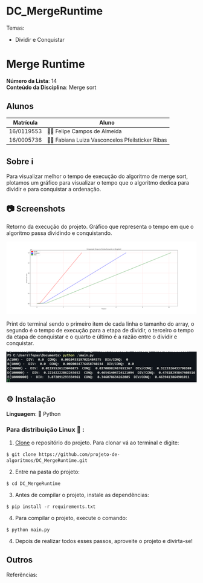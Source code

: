 # DC_MergeRuntime

Temas:

- Dividir e Conquistar

# Merge Runtime

**Número da Lista**: 14<br>
**Conteúdo da Disciplina**: Merge sort <br>

## Alunos

| Matrícula  | Aluno                                           |
| ---------- | ----------------------------------------------- |
| 16/0119553 | 👨‍💻 Felipe Campos de Almeida                     |
| 16/0005736 | 👩‍💻 Fabiana Luiza Vasconcelos Pfeilsticker Ribas |

## Sobre ℹ️

Para visualizar melhor o tempo de execução do algoritmo de merge sort, plotamos um gráfico para visualizar o tempo que o algoritmo dedica para dividir e para conquistar a ordenação.

## 📷 Screenshots

Retorno da execução do projeto. Gráfico que representa o tempo em que o algoritmo passa dividindo e conquistando.

![runtime](img/runtime.jpg)

Print do terminal sendo o primeiro item de cada linha o tamanho do array, o segundo é o tempo de execução para a etapa de dividir, o terceiro o tempo da etapa de conquistar e o quarto e último é a razão entre o dividir e conquistar.

![time](img/times.jpg)

## ⚙️ Instalação

**Linguagem**: 🐍 Python<br>

### Para distribuição Linux 🐧 :

1. [Clone](https://help.github.com/en/articles/cloning-a-repository) o repositório do projeto. Para clonar vá ao terminal e digite:

```
$ git clone https://github.com/projeto-de-algoritmos/DC_MergeRuntime.git
```

2. Entre na pasta do projeto:

```
$ cd DC_MergeRuntime
```

3. Antes de compilar o projeto, instale as dependências:

```
$ pip install -r requirements.txt
```

4. Para compilar o projeto, execute o comando:

```
$ python main.py
```

4. Depois de realizar todos esses passos, aproveite o projeto e divirta-se!

## Outros

Referências: []()
